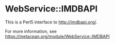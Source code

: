 WebService::IMDBAPI
===================

This is a Perl5 interface to http://imdbapi.org/.

For more information, see https://metacpan.org/module/WebService::IMDBAPI

